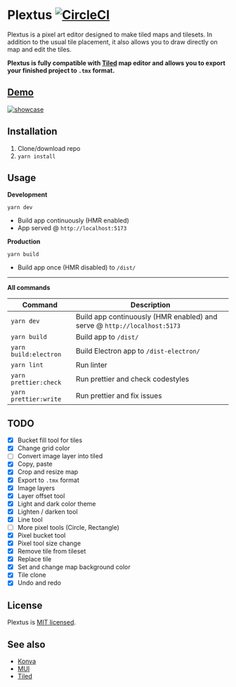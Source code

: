 # Plextus [![CircleCI](https://circleci.com/gh/praghus/plextus/tree/main.svg?style=svg)](https://circleci.com/gh/praghus/plextus/?branch=main)

Plextus is a pixel art editor designed to make tiled maps and tilesets. In addition to the usual tile placement, it also allows you to draw directly on map and edit the tiles.

**Plextus is fully compatible with [Tiled](https://www.mapeditor.org/) map editor and allows you to export your finished project to `.tmx` format.**

## [Demo](https://praghus.github.io/plextus/)

[![showcase](https://user-images.githubusercontent.com/5312169/174476343-20c1e62d-15d1-4c3b-a5b8-b34b06148d06.gif)](https://praghus.github.io/plextus/)

## Installation

1. Clone/download repo
2. `yarn install`

## Usage

**Development**

`yarn dev`

-   Build app continuously (HMR enabled)
-   App served @ `http://localhost:5173`

**Production**

`yarn build`

-   Build app once (HMR disabled) to `/dist/`

---

**All commands**

| Command               | Description                                                              |
| --------------------- | ------------------------------------------------------------------------ |
| `yarn dev`            | Build app continuously (HMR enabled) and serve @ `http://localhost:5173` |
| `yarn build`          | Build app to `/dist/`                                                    |
| `yarn build:electron` | Build Electron app to `/dist-electron/`                                  |
| `yarn lint`           | Run linter                                                               |
| `yarn prettier:check` | Run prettier and check codestyles                                        |
| `yarn prettier:write` | Run prettier and fix issues                                              |

## TODO

-   [x] Bucket fill tool for tiles
-   [x] Change grid color
-   [ ] Convert image layer into tiled
-   [x] Copy, paste
-   [x] Crop and resize map
-   [x] Export to `.tmx` format
-   [x] Image layers
-   [x] Layer offset tool
-   [x] Light and dark color theme
-   [x] Lighten / darken tool
-   [x] Line tool
-   [ ] More pixel tools (Circle, Rectangle)
-   [x] Pixel bucket tool
-   [x] Pixel tool size change
-   [x] Remove tile from tileset
-   [x] Replace tile
-   [x] Set and change map background color
-   [x] Tile clone
-   [x] Undo and redo

## License

Plextus is [MIT licensed](./LICENSE).

## See also

-   [Konva](https://konvajs.org/)
-   [MUI](https://mui.com/)
-   [Tiled](https://www.mapeditor.org/)
